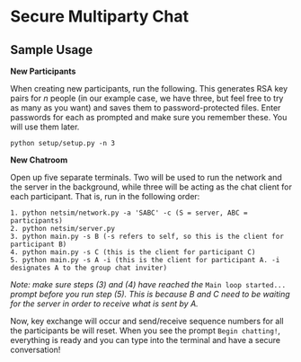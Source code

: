 # Secure Multiparty Chat

## Sample Usage

**New Participants**

When creating new participants, run the following. This generates RSA key pairs for *n* people (in our example case, we have three, but feel free to try as many as you want) and saves them to password-protected files. Enter passwords for each as prompted and make sure you remember these. You will use them later. 
```
python setup/setup.py -n 3
```

**New Chatroom**

Open up five separate terminals. Two will be used to run the network and the server in the background, while three will be acting as the chat client for each participant. That is, run in the following order:
```
1. python netsim/network.py -a 'SABC' -c (S = server, ABC = participants)
2. python netsim/server.py
3. python main.py -s B (-s refers to self, so this is the client for participant B)
4. python main.py -s C (this is the client for participant C)
5. python main.py -s A -i (this is the client for participant A. -i designates A to the group chat inviter)
```
*Note: make sure steps (3) and (4) have reached the* ```Main loop started...``` *prompt before you run step (5). This is because B and C need to be waiting for the server in order to receive what is sent by A.*

Now, key exchange will occur and send/receive sequence numbers for all the participants be will reset. When you see the prompt ```Begin chatting!```, everything is ready and you can type into the terminal and have a secure conversation!
